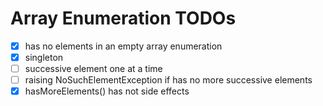 # Array Enumeration TODOs


- [x] has no elements in an empty array enumeration
- [x] singleton
- [ ] successive element one at a time
- [ ] raising NoSuchElementException if has no more successive elements
- [x] hasMoreElements() has not side effects 
